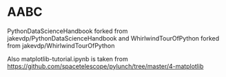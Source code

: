 # AABC
PythonDataScienceHandbook forked from jakevdp/PythonDataScienceHandbook
and WhirlwindTourOfPython forked from jakevdp/WhirlwindTourOfPython

Also matplotlib-tutorial.ipynb is taken from https://github.com/spacetelescope/pylunch/tree/master/4-matplotlib
